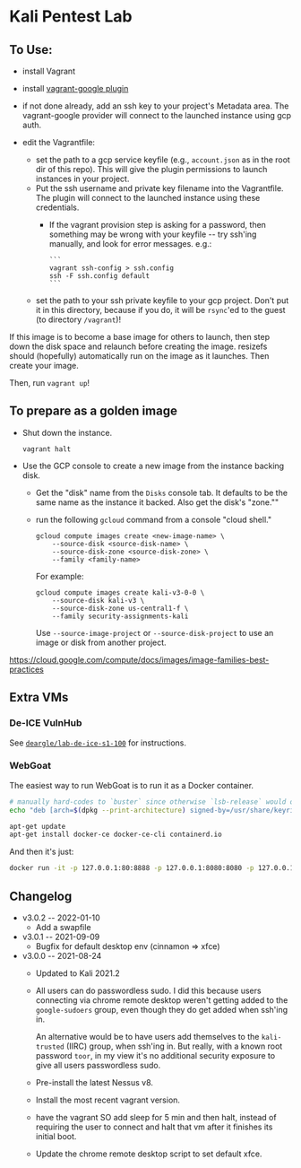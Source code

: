 # Kali Pentest Lab

## To Use:

* install Vagrant
* install [vagrant-google plugin](https://github.com/mitchellh/vagrant-google)
* if not done already, add an ssh key to your project's Metadata area. The
  vagrant-google provider will connect to the launched instance using gcp auth.

* edit the Vagrantfile:

  * set the path to a gcp service keyfile (e.g., `account.json` as in the root dir of this repo). This will give the plugin
    permissions to launch instances in your project.
  * Put the ssh username and private key filename into the Vagrantfile. The plugin
    will connect to the launched instance using these credentials.
      * If the vagrant provision step is asking for a password, then something may be wrong with your keyfile --
        try ssh'ing manually, and look for error messages. e.g.:

            ```
            vagrant ssh-config > ssh.config
            ssh -F ssh.config default
            ```
  * set the path to your ssh private keyfile to your gcp project. Don't put it in this directory, because if
    you do, it will be `rsync`'ed to the guest (to directory `/vagrant`)!

If this image is to become a base image for others to launch, then step down
the disk space and relaunch before creating the image. resizefs should (hopefully)
automatically run on the image as it launches. Then create your image.

Then, run `vagrant up`!

## To prepare as a golden image

* Shut down the instance.

  `vagrant halt`
* Use the GCP console to create a new image from the instance backing disk.
  * Get the "disk" name from the `Disks` console tab. It defaults to be the same
    name as the instance it backed. Also get the disk's "zone.""
  * run the following `gcloud` command from a console "cloud shell."

    ```
    gcloud compute images create <new-image-name> \
        --source-disk <source-disk-name> \
        --source-disk-zone <source-disk-zone> \
        --family <family-name>
    ```

    For example:

    ```
    gcloud compute images create kali-v3-0-0 \
        --source-disk kali-v3 \
        --source-disk-zone us-central1-f \
        --family security-assignments-kali
    ```

    Use `--source-image-project` or `--source-disk-project` to use an image or
    disk from another project.

<https://cloud.google.com/compute/docs/images/image-families-best-practices>



## Extra VMs

### De-ICE VulnHub

See [`deargle/lab-de-ice-s1-100`](https://github.com/deargle/lab-de-ice-s1-100) for instructions.

### WebGoat

The easiest way to run WebGoat is to run it as a Docker container.

```bash
# manually hard-codes to `buster` since otherwise `lsb-release` would output `kali-rolling`, which isn't an available debian distro on download.docker.com/linux/debian
echo "deb [arch=$(dpkg --print-architecture) signed-by=/usr/share/keyrings/docker-archive-keyring.gpg] https://download.docker.com/linux/debian bullseye stable" | sudo tee /etc/apt/sources.list.d/docker.list > /dev/null

apt-get update
apt-get install docker-ce docker-ce-cli containerd.io
```

And then it's just:

```bash
docker run -it -p 127.0.0.1:80:8888 -p 127.0.0.1:8080:8080 -p 127.0.0.1:9090:9090 webgoat/goatandwolf:v8.2.2
```

## Changelog
* v3.0.2 -- 2022-01-10
  * Add a swapfile
* v3.0.1 -- 2021-09-09
  * Bugfix for default desktop env (cinnamon => xfce)
* v3.0.0 -- 2021-08-24
  * Updated to Kali 2021.2
  * All users can do passwordless sudo. I did this because users connecting via
    chrome remote desktop weren't getting added to the `google-sudoers` group,
    even though they do get added when ssh'ing in.

    An alternative would be to have users add themselves to the `kali-trusted` (IIRC)
    group, when ssh'ing in. But really, with a known root password `toor`, in my view
    it's no additional security exposure to give all users passwordless sudo.
  * Pre-install the latest Nessus v8.
  * Install the most recent vagrant version.
  * have the vagrant SO add sleep for 5 min and then halt, instead of requiring
    the user to connect and halt that vm after it finishes its initial boot.
  * Update the chrome remote desktop script to set default xfce.
